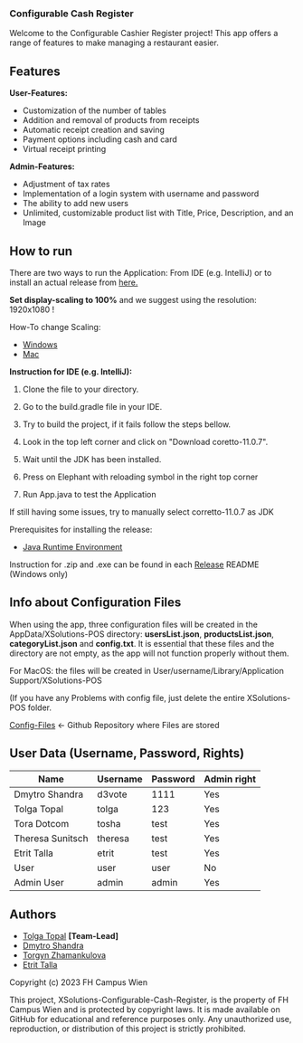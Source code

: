 
### Configurable Cash Register

Welcome to the Configurable Cashier Register project! This app offers a range of features to make managing a restaurant easier.

## Features
__User-Features:__

- Customization of the number of tables
- Addition and removal of products from receipts
- Automatic receipt creation and saving
- Payment options including cash and card
- Virtual receipt printing

__Admin-Features:__

- Adjustment of tax rates
- Implementation of a login system with username and password
- The ability to add new users
- Unlimited, customizable product list with Title, Price, Description, and an Image

## How to run
There are two ways to run the Application: From IDE (e.g. IntelliJ) or to install an actual release from [here.](https://github.com/d3vote/XSolutions-Configurable-Cash-Register/releases)

__Set display-scaling to 100%__ and we suggest using the resolution: 1920x1080 ! <br />

How-To change Scaling:
- [Windows](https://support.microsoft.com/en-us/windows/view-display-settings-in-windows-37f0e05e-98a9-474c-317a-e85422daa8bb)
- [Mac](https://support.apple.com/de-at/guide/mac-help/mchl86d72b76/mac)


__Instruction for IDE (e.g. IntelliJ):__

1) Clone the file to your directory.

2) Go to the build.gradle file in your IDE.

3) Try to build the project, if it fails follow the steps bellow.

4) Look in the top left corner and click on "Download coretto-11.0.7".

5) Wait until the JDK has been installed.

6) Press on Elephant with reloading symbol in the right top corner

7) Run App.java to test the Application

If still having some issues, try to manually select corretto-11.0.7 as JDK


Prerequisites for installing the release:
- [Java Runtime Environment](https://www.java.com/de/download/)

Instruction for .zip and .exe can be found in each [Release](https://github.com/d3vote/XSolutions-Configurable-Cash-Register/releases) README (Windows only)


## Info about Configuration Files
When using the app, three configuration files will be created in the AppData/XSolutions-POS directory: __usersList.json__, __productsList.json__, __categoryList.json__ and __config.txt__. It is essential that these files and the directory are not empty, as the app will not function properly without them.

For MacOS: the files will be created in User/username/Library/Application Support/XSolutions-POS

(If you have any Problems with config file, just delete the entire XSolutions-POS folder.

[Config-Files](https://github.com/d3vote/ConfigFiles) <- Github Repository where Files are stored

## User Data (Username, Password, Rights)

| Name | Username | Password | Admin right |
|------|----------|----------|-------------|
| Dmytro Shandra | d3vote | 1111 | Yes |
| Tolga Topal | tolga | 123 | Yes |
| Tora Dotcom | tosha | test | Yes |
| Theresa Sunitsch | theresa | test | Yes |
| Etrit Talla | etrit | test | Yes |
| User | user | user | No |
| Admin User | admin | admin | Yes |

## Authors
- [Tolga Topal](https://github.com/Torsoto) __[Team-Lead]__
- [Dmytro Shandra](https://www.github.com/d3vote)
- [Torgyn Zhamankulova](https://github.com/Tora-dotcom)
- [Etrit Talla](https://github.com/EtrittallaFH)

Copyright (c) 2023 FH Campus Wien

This project, XSolutions-Configurable-Cash-Register, is the property of FH Campus Wien and is protected by copyright laws. It is made available on GitHub for educational and reference purposes only. Any unauthorized use, reproduction, or distribution of this project is strictly prohibited.
